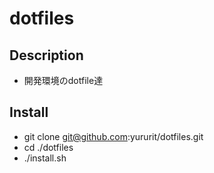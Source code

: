 dotfiles
====

## Description
* 開発環境のdotfile達

## Install
* git clone git@github.com:yururit/dotfiles.git
* cd ./dotfiles
* ./install.sh
